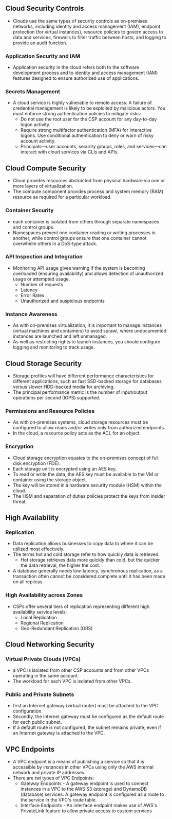 ## Cloud Security Controls
 
 - Clouds use the same types of security controls as on-premises networks, including identity and access management (IAM), endpoint protection (for virtual instances), resource policies to govern access to data and services, firewalls to filter traffic between hosts, and logging to provide an audit function.


### Application Security and IAM

 -  Application security in the cloud refers both to the software development process and to identity and access management (IAM) features designed to ensure authorized use of applications.

### Secrets Management

 - A cloud service is highly vulnerable to remote access. A failure of credential management is likely to be exploited by malicious actors. You must enforce strong authentication policies to mitigate risks:
   - Do not use the root user for the CSP account for any day-to-day logon activity.
   - Require strong multifactor authentication (MFA) for interactive logons. Use conditional authentication to deny or warn of risky account activity.
   - Principals—user accounts, security groups, roles, and services—can interact with cloud services via CLIs and APIs.

## Cloud Compute Security

 - Cloud provides resources abstracted from physical hardware via one or more layers of virtualization. 
 - The compute component provides process and system memory (RAM) resource as required for a particular workload. 

### Container Security

 - each container is isolated from others through separate namespaces and control groups.
 - Namespaces prevent one container reading or writing processes in another, while control groups ensure that one container cannot overwhelm others in a DoS-type attack.

### API Inspection and Integration

 - Monitoring API usage gives warning if the system is becoming overloaded (ensuring availability) and allows detection of unauthorized usage or attempted usage.
   - Number of requests
   - Latency
   - Error Rates
   - Unauthorized and suspicious endpoints

### Instance Awareness

 - As with on-premises virtualization, it is important to manage instances (virtual machines and containers) to avoid sprawl, where undocumented instances are launched and left unmanaged. 
 - As well as restricting rights to launch instances, you should configure logging and monitoring to track usage.

## Cloud Storage Security

 - Storage profiles will have different performance characteristics for different applications, such as fast SSD-backed storage for databases versus slower HDD-backed media for archiving. 
 - The principal performance metric is the number of input/output operations per second (IOPS) supported.

### Permissions and Resource Policies

 - As with on-premises systems, cloud storage resources must be configured to allow reads and/or writes only from authorized endpoints. 
 - In the cloud, a resource policy acts as the ACL for an object.

### Encryption 

 -  Cloud storage encryption equates to the on-premises concept of full disk encryption (FDE). 
 -  Each storage unit is encrypted using an AES key. 
 -  To read or write the data, the AES key must be available to the VM or container using the storage object. 
 -  The key will be stored in a hardware security module (HSM) within the cloud. 
 -  The HSM and separation of duties policies protect the keys from insider threat.

## High Availability

### Replication

 - Data replication allows businesses to copy data to where it can be utilized most effectively.
 - The terms hot and cold storage refer to how quickly data is retrieved. 
   - Hot storage retrieves data more quickly than cold, but the quicker the data retrieval, the higher the cost. 
 - A database generally needs low-latency, synchronous replication, as a transaction often cannot be considered complete until it has been made on all replicas. 

### High Availability across Zones

 - CSPs offer several tiers of replication representing different high availability service levels:
   - Local Replication
   - Regional Replication
   - Geo-Redundant Replication (GRS)

## Cloud Networking Security

### Virtual Private Clouds (VPCs)

 - a VPC is isolated from other CSP accounts and from other VPCs operating in the same account. 
 - The workload for each VPC is isolated from other VPCs.

### Public and Private Subnets

 -  first an Internet gateway (virtual router) must be attached to the VPC configuration. 
 -  Secondly, the Internet gateway must be configured as the default route for each public subnet. 
 -  If a default route is not configured, the subnet remains private, even if an Internet gateway is attached to the VPC.

## VPC Endpoints

 - A VPC endpoint is a means of publishing a service so that it is accessible by instances in other VPCs using only the AWS internal network and private IP addresses.
 - There are twi types of VPC Endpoints:
   - Gateway Endpoints - A gateway endpoint is used to connect instances in a VPC to the AWS S3 (storage) and DynamoDB (database) services. A gateway endpoint is configured as a route to the service in the VPC's route table.
   - Interface Endpoints - An interface endpoint makes use of AWS's PrivateLink feature to allow private access to custom services

